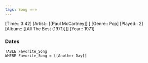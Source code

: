 ```yaml
---
tags: Song ⭐⭐⭐ 
---
```

[Time:: 3:42]
[Artist:: [[Paul McCartney]] ]
[Genre:: Pop]
[Played:: 2]
[Album:: [[All The Best (1971)]]]
[Year:: 1971]
### Dates
````dataview
TABLE Favorite_Song
WHERE Favorite_Song = [[Another Day]]
````